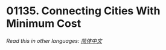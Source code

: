 # 01135. Connecting Cities With Minimum Cost

  _Read this in other languages:_
    [_简体中文_](README.zh-CN.md)

